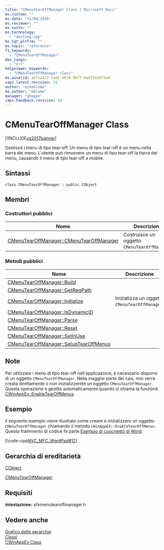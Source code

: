 ```yaml
---
title: "CMenuTearOffManager Class | Microsoft Docs"
ms.custom: ""
ms.date: "11/04/2016"
ms.reviewer: ""
ms.suite: ""
ms.technology: 
  - "devlang-cpp"
ms.tgt_pltfrm: ""
ms.topic: "reference"
f1_keywords: 
  - "CMenuTearOffManager"
dev_langs: 
  - "C++"
helpviewer_keywords: 
  - "CMenuTearOffManager class"
ms.assetid: ab7ca272-ce42-4678-95f7-6ad75038f5a0
caps.latest.revision: 31
author: "mikeblome"
ms.author: "mblome"
manager: "ghogen"
caps.handback.revision: 33
---
```

# CMenuTearOffManager Class
[!INCLUDE[vs2017banner](../../assembler/inline/includes/vs2017banner.md)]

Gestisce i menu di tipo tear\-off.  Un menu di tipo tear\-off è un menu nella barra dei menu.  L'utente può rimuovere un menu di tipo tear\-off la barra dei menu, causando il menu di tipo tear\-off a mobile.  
  
## Sintassi  
  
```  
class CMenuTearOffManager : public CObject  
```  
  
## Membri  
  
### Costruttori pubblici  
  
|Nome|Descrizione|  
|----------|-----------------|  
|[CMenuTearOffManager::CMenuTearOffManager](../Topic/CMenuTearOffManager::CMenuTearOffManager.md)|Costruisce un oggetto `CMenuTearOffManager`.|  
  
### Metodi pubblici  
  
|Nome|Descrizione|  
|----------|-----------------|  
|[CMenuTearOffManager::Build](../Topic/CMenuTearOffManager::Build.md)||  
|[CMenuTearOffManager::GetRegPath](../Topic/CMenuTearOffManager::GetRegPath.md)||  
|[CMenuTearOffManager::Initialize](../Topic/CMenuTearOffManager::Initialize.md)|Inizializza un oggetto `CMenuTearOffManager`.|  
|[CMenuTearOffManager::IsDynamicID](../Topic/CMenuTearOffManager::IsDynamicID.md)||  
|[CMenuTearOffManager::Parse](../Topic/CMenuTearOffManager::Parse.md)||  
|[CMenuTearOffManager::Reset](../Topic/CMenuTearOffManager::Reset.md)||  
|[CMenuTearOffManager::SetInUse](../Topic/CMenuTearOffManager::SetInUse.md)||  
|[CMenuTearOffManager::SetupTearOffMenus](../Topic/CMenuTearOffManager::SetupTearOffMenus.md)||  
  
## Note  
 Per utilizzare i menu di tipo tear\-off nell'applicazione, è necessario disporre di un oggetto `CMenuTearOffManager`.  Nella maggior parte dei casi, non verrà creata direttamente o non inizializzerete un oggetto `CMenuTearOffManager`.  Questa operazione è gestita automaticamente quando si chiama la funzione [CWinAppEx::EnableTearOffMenus](../Topic/CWinAppEx::EnableTearOffMenus.md).  
  
## Esempio  
 Il seguente esempio viene illustrato come creare e inizializzare un oggetto `CMenuTearOffManager` chiamando il metodo `CWinAppEX::EnableTearOffMenus`.  Questo frammento di codice fa parte [Esempio di cuscinetto di Word](../../top/visual-cpp-samples.md).  
  
 [!code-cpp[NVC_MFC_WordPad#12](../../mfc/reference/codesnippet/CPP/cmenutearoffmanager-class_1.cpp)]  
  
## Gerarchia di ereditarietà  
 [CObject](../../mfc/reference/cobject-class.md)  
  
 [CMenuTearOffManager](../../mfc/reference/cmenutearoffmanager-class.md)  
  
## Requisiti  
 **intestazione:** afxmenutearoffmanager.h  
  
## Vedere anche  
 [Grafico delle gerarchie](../../mfc/hierarchy-chart.md)   
 [Classi](../../mfc/reference/mfc-classes.md)   
 [CWinAppEx Class](../../mfc/reference/cwinappex-class.md)